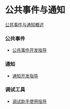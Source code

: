 # 公共事件与通知

[公共事件与通知概述](notification-brief.md)

### 公共事件

* [公共事件开发指导](common-event.md)

### 通知

* [通知开发指导](notification.md)



### 调试工具

* [调试助手使用指导](assistant-guidelines.md)